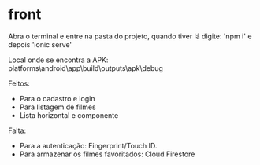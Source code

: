 # front

Abra o terminal e entre na pasta do projeto, quando tiver lá digite: 'npm i' e depois 'ionic serve'

Local onde se encontra a APK: platforms\android\app\build\outputs\apk\debug

Feitos:

- Para o cadastro e login
- Para listagem de filmes
- Lista horizontal e componente

Falta:

- Para a autenticação: Fingerprint/Touch ID.
- Para armazenar os filmes favoritados: Cloud Firestore

